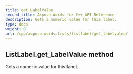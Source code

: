 ```yaml
---
title: get_LabelValue
second_title: Aspose.Words for C++ API Reference
description: Gets a numeric value for this label. 
type: docs
weight: 0
url: /cpp/aspose.words.lists/listlabel/get_labelvalue/
---
```

## ListLabel.get_LabelValue method


Gets a numeric value for this label. 

